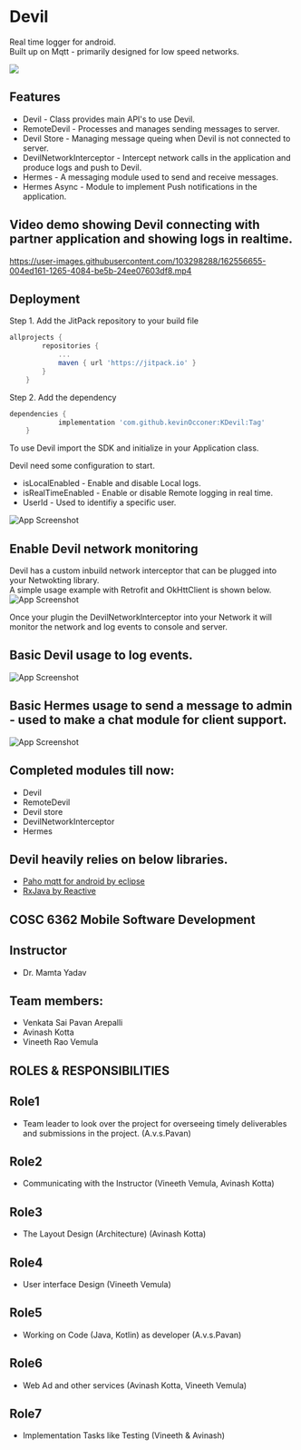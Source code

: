 # Devil
Real time logger for android.<br>
Built up on Mqtt - primarily designed for low speed networks.

[![](https://jitpack.io/v/kevinOcconer/KDevil.svg)](https://jitpack.io/#kevinOcconer/KDevil)

## Features

- Devil - Class provides main API's to use Devil. 
- RemoteDevil - Processes and manages sending messages to server.
- Devil Store - Managing message queing when Devil is not connected to server.  
- DevilNetworkInterceptor - Intercept network calls in the application and produce logs and push to Devil.
- Hermes - A messaging module used to send and receive messages.
- Hermes Async - Module to implement Push notifications in the application.

## Video demo showing Devil connecting with partner application and showing logs in realtime.
https://user-images.githubusercontent.com/103298288/162556655-004ed161-1265-4084-be5b-24ee07603df8.mp4

## Deployment

Step 1. Add the JitPack repository to your build file

```groovy 
allprojects {
		repositories {
			...
			maven { url 'https://jitpack.io' }
		}
	}
 ```
 
 Step 2. Add the dependency

```groovy
dependencies {
	        implementation 'com.github.kevinOcconer:KDevil:Tag'
	}
```

To use Devil import the SDK and initialize in your Application class.

Devil need some configuration to start.
- isLocalEnabled - Enable and disable Local logs.
- isRealTimeEnabled -  Enable or disable Remote logging in real time.
- UserId - Used to identifiy a specific user.

![App Screenshot](https://raw.githubusercontent.com/kevinOcconer/msd_vertical_submission/main/Screenshot%202022-03-21%20at%208.32.27%20PM.png)


## Enable Devil network monitoring

Devil has a custom inbuild network interceptor that can be plugged into your Netwokting library.<br>
A simple usage example with Retrofit and OkHttClient is shown below.
![App Screenshot](https://raw.githubusercontent.com/kevinOcconer/msd_vertical_submission/main/Screenshot%202022-03-21%20at%209.55.42%20PM.png)

Once your plugin the DevilNetworkInterceptor into your Network it will monitor the network and log events to console and server.

## Basic Devil usage to log events.
![App Screenshot](https://raw.githubusercontent.com/kevinOcconer/msd_vertical_submission/main/Screenshot%202022-03-21%20at%208.34.05%20PM.png)

## Basic Hermes usage to send a message to admin - used to make a chat module for client support.
![App Screenshot](https://raw.githubusercontent.com/kevinOcconer/msd_vertical_submission/main/Screenshot%202022-04-18%20at%209.12.05%20PM.png)

## Completed modules till now:

- Devil
- RemoteDevil
- Devil store
- DevilNetworkInterceptor
- Hermes

## Devil heavily relies on below libraries.

 - [Paho mqtt for android by eclipse](https://github.com/eclipse/paho.mqtt.android)
 - [RxJava by Reactive](https://github.com/ReactiveX/RxJava)

## COSC 6362 Mobile Software Development

## Instructor 
 - Dr. Mamta Yadav 

## Team members:
 
 - Venkata Sai Pavan Arepalli
 - Avinash Kotta
 - Vineeth Rao Vemula

 ## ROLES & RESPONSIBILITIES 

 ## Role1
 - Team leader to look over the project for overseeing timely deliverables and submissions in the project. (A.v.s.Pavan)
 ## Role2
 - Communicating with the Instructor (Vineeth Vemula, Avinash Kotta)
## Role3
- The Layout Design (Architecture) (Avinash Kotta)
## Role4
- User interface Design (Vineeth Vemula)
## Role5
- Working on Code (Java, Kotlin) as developer (A.v.s.Pavan)
## Role6
- Web Ad and other services (Avinash Kotta, Vineeth Vemula)
## Role7
- Implementation Tasks like Testing (Vineeth & Avinash)
